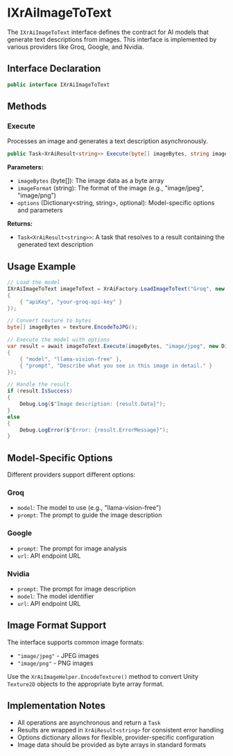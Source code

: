 # IXrAiImageToText

The `IXrAiImageToText` interface defines the contract for AI models that generate text descriptions from images. This interface is implemented by various providers like Groq, Google, and Nvidia.

## Interface Declaration

```csharp
public interface IXrAiImageToText
```

## Methods

### Execute

Processes an image and generates a text description asynchronously.

```csharp
public Task<XrAiResult<string>> Execute(byte[] imageBytes, string imageFormat, Dictionary<string, string> options = null)
```

**Parameters:**
- `imageBytes` (byte[]): The image data as a byte array
- `imageFormat` (string): The format of the image (e.g., "image/jpeg", "image/png")
- `options` (Dictionary<string, string>, optional): Model-specific options and parameters

**Returns:**
- `Task<XrAiResult<string>>`: A task that resolves to a result containing the generated text description

## Usage Example

```csharp
// Load the model
IXrAiImageToText imageToText = XrAiFactory.LoadImageToText("Groq", new Dictionary<string, string>
{
    { "apiKey", "your-groq-api-key" }
});

// Convert texture to bytes
byte[] imageBytes = texture.EncodeToJPG();

// Execute the model with options
var result = await imageToText.Execute(imageBytes, "image/jpeg", new Dictionary<string, string>
{
    { "model", "llama-vision-free" },
    { "prompt", "Describe what you see in this image in detail." }
});

// Handle the result
if (result.IsSuccess)
{
    Debug.Log($"Image description: {result.Data}");
}
else
{
    Debug.LogError($"Error: {result.ErrorMessage}");
}
```

## Model-Specific Options

Different providers support different options:

### Groq
- `model`: The model to use (e.g., "llama-vision-free")
- `prompt`: The prompt to guide the image description

### Google
- `prompt`: The prompt for image analysis
- `url`: API endpoint URL

### Nvidia
- `prompt`: The prompt for image description
- `model`: The model identifier
- `url`: API endpoint URL

## Image Format Support

The interface supports common image formats:
- `"image/jpeg"` - JPEG images
- `"image/png"` - PNG images

Use the `XrAiImageHelper.EncodeTexture()` method to convert Unity `Texture2D` objects to the appropriate byte array format.

## Implementation Notes

- All operations are asynchronous and return a `Task`
- Results are wrapped in `XrAiResult<string>` for consistent error handling
- Options dictionary allows for flexible, provider-specific configuration
- Image data should be provided as byte arrays in standard formats
